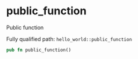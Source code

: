 # public_function

Public function


Fully qualified path: `hello_world::public_function`

```rust
pub fn public_function()
```

